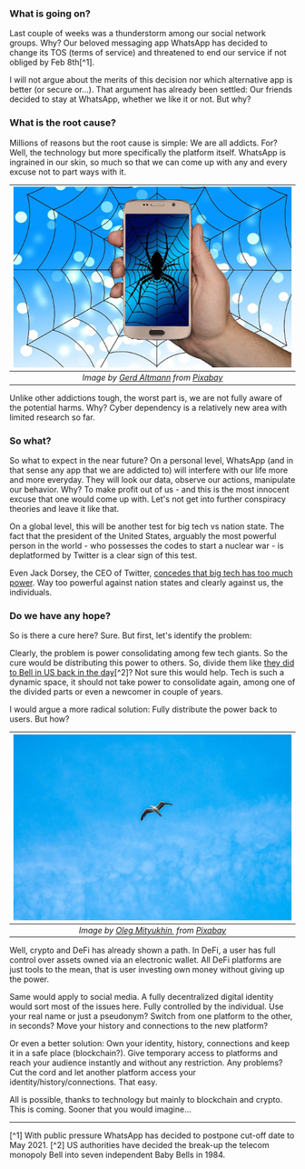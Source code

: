 ### What is going on?
Last couple of weeks was a thunderstorm among our social network groups. Why? Our beloved messaging app WhatsApp has decided to change its TOS (terms of service) and threatened to end our service if not obliged by Feb 8th[^1]. 

I will not argue about the merits of this decision nor which alternative app is better (or secure or...). That argument has already been settled: Our friends decided to stay at WhatsApp, whether we like it or not. But why?

### What is the root cause?

Millions of reasons but the root cause is simple: We are all addicts. For? Well, the technology but more specifically the platform itself. WhatsApp is ingrained in our skin, so much so that we can come up with any and every excuse not to part ways with it. 


| ![caught_up](/assets/smartphone-3637029_640.jpg)|
|:--:| 
| *Image by [Gerd Altmann](https://pixabay.com/users/geralt-9301/) from [Pixabay](https://pixabay.com/)*|

Unlike other addictions tough, the worst part is, we are not fully aware of the potential harms. Why? Cyber dependency is a relatively new area with limited research so far. 

### So what? 

So what to expect in the near future? On a personal level, WhatsApp (and in that sense any app that we are addicted to) will interfere with our life more and more everyday. They will look our data, observe our actions, manipulate our behavior.  Why? To make profit out of us - and this is the most  innocent excuse that one would come up with. Let's not get into further conspiracy theories and leave it like that. 

On a global level, this will be another test for big tech vs nation state. The fact that the president of the United States, arguably the most powerful person in the world - who possesses the codes to start a nuclear war - is deplatformed by Twitter is a clear sign of this test. 

Even Jack Dorsey, the CEO of Twitter, [concedes that big tech has too much power](https://twitter.com/jack/status/1349510769268850690). Way too powerful against nation states and clearly against us, the individuals. 

### Do we have any hope?
So is there a cure here? Sure. But first, let's identify the problem:

Clearly, the problem is power consolidating among few tech giants. So the cure would be distributing this power to others. So, divide them like [they did to Bell in US back in the day](https://en.wikipedia.org/wiki/Breakup_of_the_Bell_System)[^2]? Not sure this would help. Tech is such a dynamic space, it should not take power to consolidate again, among one of the divided parts or even a newcomer in couple of years. 

I would argue a more radical solution: Fully distribute the power back to users. But how?

| ![seagull](/assets/seagull-5386815_640.jpg)|
|:--:| 
| *Image by [Oleg Mityukhin ](https://pixabay.com/users/oleg_mit-16959961/) from [Pixabay](https://pixabay.com/)*|

Well, crypto and DeFi has already shown a path. In DeFi, a user has full control over assets owned via an electronic wallet. All DeFi platforms are just tools to the mean, that is user investing own money without giving up the power.  

Same would apply to social media. A fully decentralized digital identity would sort most of the issues here. Fully controlled by the individual. Use your real name or just a pseudonym? Switch from one platform to the other, in seconds? Move your history and connections to the new platform? 

Or even a better solution: Own your identity, history, connections and keep it in a safe place (blockchain?). Give temporary access to platforms and reach your audience instantly and without any restriction. Any problems? Cut the cord and let another platform access your identity/history/connections. That easy. 

All is possible, thanks to technology but mainly to blockchain and crypto. This is coming. Sooner that you would imagine...

---

[^1] With public pressure WhatsApp has decided to postpone cut-off date to May 2021.
[^2] US authorities have decided the break-up the telecom monopoly Bell into seven independent Baby Bells in 1984.

